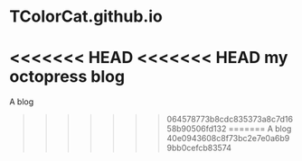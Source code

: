# TColorCat.github.io
<<<<<<< HEAD
<<<<<<< HEAD
my octopress blog
=======
A blog
>>>>>>> 064578773b8cdc835373a8c7d1658b90506fd132
=======
A blog
>>>>>>> 40e0943608c8f73bc2e7e0a6b99bb0cefcb83574
